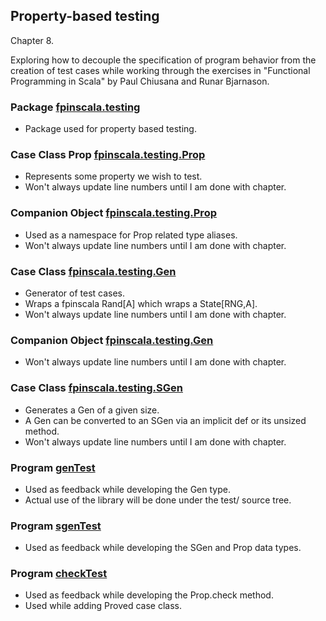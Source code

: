 ## Property-based testing

Chapter 8.

Exploring how to decouple the specification of program behavior from
the creation of test cases while working through the exercises in
"Functional Programming in Scala" by Paul Chiusana and Runar Bjarnason.

### Package [fpinscala.testing](fpinScalaCheck.scala)
* Package used for property based testing.

### Case Class Prop [fpinscala.testing.Prop](fpinScalaCheck.scala#L17-L59)
* Represents some property we wish to test.
* Won't always update line numbers until I am done with chapter.

### Companion Object [fpinscala.testing.Prop](fpinScalaCheck.scala#L61-L172)
* Used as a namespace for Prop related type aliases.
* Won't always update line numbers until I am done with chapter.

### Case Class [fpinscala.testing.Gen](fpinScalaCheck.scala#L174-L220)
* Generator of test cases.
* Wraps a fpinscala Rand[A] which wraps a State[RNG,A].
* Won't always update line numbers until I am done with chapter.

### Companion Object [fpinscala.testing.Gen](fpinScalaCheck.scala#L225-L266)
* Won't always update line numbers until I am done with chapter.

### Case Class [fpinscala.testing.SGen](fpinScalaCheck.scala#L268-L283)
* Generates a Gen of a given size.
* A Gen can be converted to an SGen via an implicit def or its unsized method.
* Won't always update line numbers until I am done with chapter.

### Program [genTest](exerciseCode/genTest.scala)
* Used as feedback while developing the Gen type.
* Actual use of the library will be done under the test/ source tree.

### Program [sgenTest](exerciseCode/sgenTest.scala)
* Used as feedback while developing the SGen and Prop data types.

### Program [checkTest](exerciseCode/checkTest.scala)
* Used as feedback while developing the Prop.check method.
* Used while adding Proved case class.

